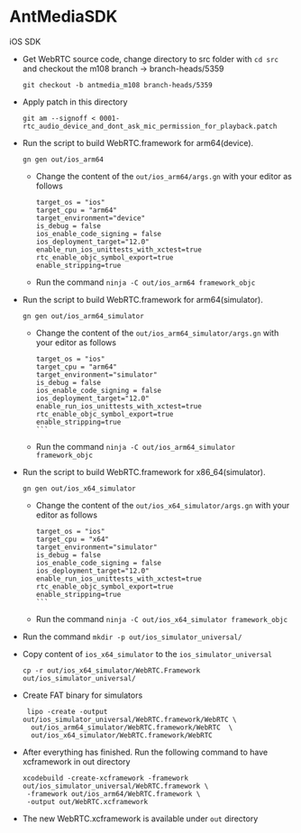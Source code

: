 # AntMediaSDK
iOS SDK 

* Get WebRTC source code, change directory to src folder with `cd src` and checkout the m108 branch -> branch-heads/5359
  ```
  git checkout -b antmedia_m108 branch-heads/5359
  ```

* Apply patch in this directory
  ```
  git am --signoff < 0001-rtc_audio_device_and_dont_ask_mic_permission_for_playback.patch
  ```

* Run the script to build WebRTC.framework for arm64(device).
  ```
  gn gen out/ios_arm64
  ```
  * Change the content of the `out/ios_arm64/args.gn` with your editor as follows
    ```
    target_os = "ios"
    target_cpu = "arm64" 
    target_environment="device"
    is_debug = false
    ios_enable_code_signing = false
    ios_deployment_target="12.0"
    enable_run_ios_unittests_with_xctest=true
    rtc_enable_objc_symbol_export=true
    enable_stripping=true
    ```
  * Run the command `ninja -C out/ios_arm64 framework_objc`   

* Run the script to build WebRTC.framework for arm64(simulator).
  ```
  gn gen out/ios_arm64_simulator
  ```
  * Change the content of the `out/ios_arm64_simulator/args.gn` with your editor as follows
    ````
    target_os = "ios"
    target_cpu = "arm64" 
    target_environment="simulator"
    is_debug = false
    ios_enable_code_signing = false
    ios_deployment_target="12.0"
    enable_run_ios_unittests_with_xctest=true
    rtc_enable_objc_symbol_export=true
    enable_stripping=true
    ```
  * Run the command `ninja -C out/ios_arm64_simulator framework_objc`   

* Run the script to build WebRTC.framework for x86_64(simulator).
  ```
  gn gen out/ios_x64_simulator
  ```
  * Change the content of the `out/ios_x64_simulator/args.gn`  with your editor as follows
    ````
    target_os = "ios"
    target_cpu = "x64" 
    target_environment="simulator"
    is_debug = false
    ios_enable_code_signing = false
    ios_deployment_target="12.0"
    enable_run_ios_unittests_with_xctest=true
    rtc_enable_objc_symbol_export=true
    enable_stripping=true
    ```
  * Run the command `ninja -C out/ios_x64_simulator framework_objc`   

* Run the command `mkdir -p out/ios_simulator_universal/`

* Copy content of `ios_x64_simulator` to the `ios_simulator_universal`
  ```
  cp -r out/ios_x64_simulator/WebRTC.Framework out/ios_simulator_universal/
  ```

* Create FAT binary for simulators
  ```
   lipo -create -output out/ios_simulator_universal/WebRTC.framework/WebRTC \
    out/ios_arm64_simulator/WebRTC.framework/WebRTC  \
    out/ios_x64_simulator/WebRTC.framework/WebRTC 
  ```

* After everything has finished. Run the following command to have xcframework in out directory

  ```   
  xcodebuild -create-xcframework -framework out/ios_simulator_universal/WebRTC.framework \
   -framework out/ios_arm64/WebRTC.framework \
   -output out/WebRTC.xcframework
  ```

* The new WebRTC.xcframework is available under `out` directory
